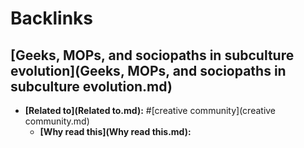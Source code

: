 
# Backlinks
## [Geeks, MOPs, and sociopaths in subculture evolution](Geeks, MOPs, and sociopaths in subculture evolution.md)
- **[Related to](Related to.md):** #[creative community](creative community.md)
    - **[Why read this](Why read this.md):**


